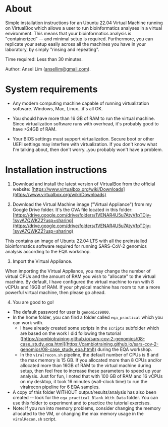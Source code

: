 # About

Simple installation instructions for an Ubuntu 22.04 Virtual Machine running on VirtualBox which allows a user to run bioinformatics analyses in a virtual environment. This means that your bioinformatics analysis is "containerized" -- and minimal setup is required. Furthermore, you can replicate your setup easily across all the machines you have in your laboratory, by simply "rinsing and repeating".

Time required: Less than 30 minutes.

Author: Ansel Lim (ansellim@gmail.com).

# System requirements

* Any modern computing machine capable of running virtualization software. Windows, Mac, Linux...it's all OK.

* You should have more than 16 GB of RAM to run the virtual machine. Since virtualization software runs with overhead, it's probably good to have >24GB of RAM.

* Your BIOS settings must support virtualization. Secure boot or other UEFI settings may interfere with virtualization. If you don't know what I'm talking about, then don't worry...you probably won't have a problem.

# Installation instructions

1. Download and install the latest version of VirtualBox from the official website: [https://www.virtualbox.org/wiki/Downloads](https://www.virtualbox.org/wiki/Downloads)

2. Download the Virtual Machine image ("Virtual Appliance") from my Google Drive folder. It's the OVA file located in this folder: [https://drive.google.com/drive/folders/1VENAR4U5u7AtyVfpTDjy-1svyA7QWKZ2?usp=sharing](https://drive.google.com/drive/folders/1VENAR4U5u7AtyVfpTDjy-1svyA7QWKZ2?usp=sharing)

This contains an image of Ubuntu 22.04 LTS with all the preinstalled bioinformatics software required for running SARS-CoV-2 genomics analysis according to the EQA workshop.

3. Import the Virtual Appliance.

When importing the Virtual Appliance, you may change the number of virtual CPUs and the amount of RAM you wish to "allocate" to the virtual machine. By default, I have configured the virtual machine to run with 8 vCPUs and 16GB of RAM. If your physical machine has room to run a more powerful virtual machine, then please go ahead.

4. You are good to go!

* The default password for user is `genomics9800`.
* In the home folder, you can find a folder called `eqa_practical` which you can work with.
  * I have already created some scripts in the `scripts` subfolder which are based on the work I did following the tutorial ([https://cambiotraining.github.io/sars-cov-2-genomics/08-case_study_eqa.html](https://cambiotraining.github.io/sars-cov-2-genomics/08-case_study_eqa.html)) during the EQA workshop.
  * In the `viralrecon.sh` pipeline, the default number of CPUs is 8 and the max memory is 15 GB. If you allocated more than 8 CPUs and/or allocated more than 16GB of RAM to the virtual machine during setup, then feel free to increase these parameters to speed up your analysis. Just for fun, I noted that with 100 GB of RAM and 16 vCPUs on my desktop, it took 16 minutes (wall-clock time) to run the viralrecon pipeline for 6 EQA samples.
* A copy of this folder WITHOUT output/results/analysis has also been created -- look for the `eqa_practical_Blank_With_Data` folder. You can use this folder to experiment and to practice the tutorial exercises.
* Note: If you run into memory problems, consider changing the memory allocated to the VM, or changing the max memory usage in the `viralRecon.sh` script.
